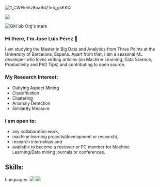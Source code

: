 
<!--
**joseperesr/joseperesr** is a ✨ _special_ ✨ repository because its `README.md` (this file) appears on your GitHub profile.

Here are some ideas to get you started:

- 🔭 I’m currently working on ...
- 🌱 I’m currently learning ...
- 👯 I’m looking to collaborate on ...
- 🤔 I’m looking for help with ...
- 💬 Ask me about ...
- 📫 How to reach me: ...
- 😄 Pronouns: ...
- ⚡ Fun fact: ...
-->

<img src="https://user-images.githubusercontent.com/66388384/169880475-5a3fe701-f2d6-4601-a1ec-aa45a1a4d795.jpeg" alt="1_CWFkh5z8oa6dZfn5_gkKKQ" target="_blank" rel="noopener" loading="lazy" class="cosmos-image">

<p align="left">
   <img src="https://img.shields.io/badge/STATUS-EN%20DESAROLLO-green">
</p>

![GitHub Org's stars](https://img.shields.io/github/stars/camilafernanda?style=social)

### Hi there, I'm Jose Luis Pérez 👋

I am studying the Master in Big Data and Analytics from Three Points at the University of Barcelona, España. Apart from that, I am a seasonal ML developer who loves writing articles (on Machine Learning, Data Science, Productivity and PhD Tips) and contributing to open source.

### My Research Interest:

- Outlying Aspect Mining
- Classification
- Clustering
- Anomaly Detection
- Similarity Measure

### I am open to:

- any collaboration work,
- machine learning projects(development or research),
- research internships and
- available to become a reviewer or PC member for Machine Learning/Data mining journals or conferences.

## Skills:
Languages:
<img src="https://camo.githubusercontent.com/94255ec6b3c759a685d09b160102f6780416030ba75119a1d9d05cd1d2345e5a/68747470733a2f2f696d672e736869656c64732e696f2f62616467652f4a6176612d4544384230303f7374796c653d666f722d7468652d6261646765266c6f676f3d6a617661266c6f676f436f6c6f723d7768697465">
<img src="https://camo.githubusercontent.com/55e4079e69ec5d8246620ecff24ed093877ab0f9011e71d8dec0a2c460c886ab/68747470733a2f2f696d672e736869656c64732e696f2f62616467652f507974686f6e2d3337373641423f7374796c653d666f722d7468652d6261646765266c6f676f3d707974686f6e266c6f676f436f6c6f723d7768697465">







